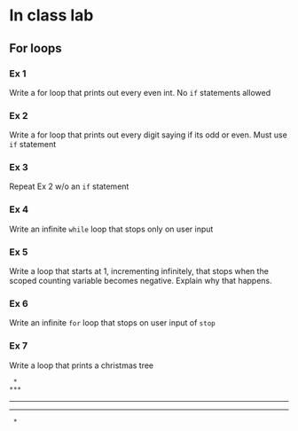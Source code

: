 # In class lab

## For loops

### Ex 1

Write a for loop that prints out every even int. No `if` statements allowed

### Ex 2

Write a for loop that prints out every digit saying if its odd or even. Must use `if` statement

### Ex 3

Repeat Ex 2 w/o an `if` statement

### Ex 4

Write an infinite `while` loop that stops only on user input

### Ex 5

Write a loop that starts at 1, incrementing infinitely, that stops when the scoped counting variable becomes negative. Explain why that happens.


### Ex 6

Write an infinite `for` loop that stops on user input of `stop`


### Ex 7
Write a loop that prints a christmas tree

     *
    ***
   *****
  *******
     *
     
     
